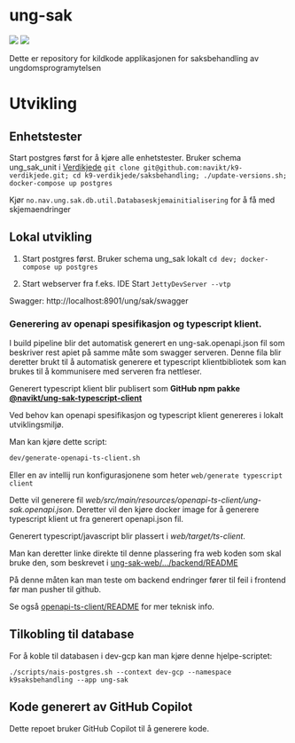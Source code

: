 # ung-sak

[![](https://github.com/navikt/ung-sak/workflows/Bygg%20og%20deploy/badge.svg)](https://github.com/navikt/ung-sak/actions?query=workflow%3A%22Bygg+og+deploy%22) [![](https://github.com/navikt/k9-verdikjede/workflows/Tester%20saksbehandling/badge.svg)](https://navikt.github.io/k9-verdikjede)

Dette er repository for kildkode applikasjonen for saksbehandling av ungdomsprogramytelsen

# Utvikling
   
## Enhetstester
Start postgres først for å kjøre alle enhetstester. Bruker schema ung_sak_unit i
[Verdikjede](https://github.com/navikt/k9-verdikjede/tree/master/saksbehandling)
`git clone git@github.com:navikt/k9-verdikjede.git; cd k9-verdikjede/saksbehandling; ./update-versions.sh; docker-compose up postgres`  

Kjør `no.nav.ung.sak.db.util.Databaseskjemainitialisering` for å få med skjemaendringer

## Lokal utvikling
1. Start postgres først. Bruker schema ung_sak lokalt
   `cd dev; docker-compose up postgres`

2. Start webserver fra f.eks. IDE
   Start `JettyDevServer --vtp` 

Swagger: http://localhost:8901/ung/sak/swagger

### Generering av openapi spesifikasjon og typescript klient.

I build pipeline blir det automatisk generert en ung-sak.openapi.json fil som beskriver rest apiet på samme måte som 
swagger serveren. Denne fila blir deretter brukt til å automatisk generere et typescript klientbibliotek som kan brukes
til å kommunisere med serveren fra nettleser.

Generert typescript klient blir publisert som **GitHub npm pakke [@navikt/ung-sak-typescript-client](https://github.com/navikt/ung-sak/pkgs/npm/ung-sak-typescript-client)**

Ved behov kan openapi spesifikasjon og typescript klient genereres i lokalt utviklingsmiljø.

Man kan kjøre dette script:

```bash
dev/generate-openapi-ts-client.sh
```

Eller en av intellij run konfigurasjonene som heter `web/generate typescript client`

Dette vil generere fil _web/src/main/resources/openapi-ts-client/ung-sak.openapi.json_. Deretter vil den 
kjøre docker image for å generere typescript klient ut fra generert openapi.json fil.

Generert typescript/javascript blir plassert i _web/target/ts-client_.

Man kan deretter linke direkte til denne plassering fra web koden som skal bruke den, som beskrevet i 
[ung-sak-web/.../backend/README](https://github.com/navikt/ung-sak-web/tree/master/packages/v2/backend#lokal-ung-sak-typescript-client-bruk)

På denne måten kan man teste om backend endringer fører til feil i frontend før man pusher til github.

Se også [openapi-ts-client/README](web/src/main/resources/openapi-ts-client/README.md) for mer teknisk info.

## Tilkobling til database
For å koble til databasen i dev-gcp kan man kjøre denne hjelpe-scriptet:

```shell script
./scripts/nais-postgres.sh --context dev-gcp --namespace k9saksbehandling --app ung-sak
```

## Kode generert av GitHub Copilot

Dette repoet bruker GitHub Copilot til å generere kode.
